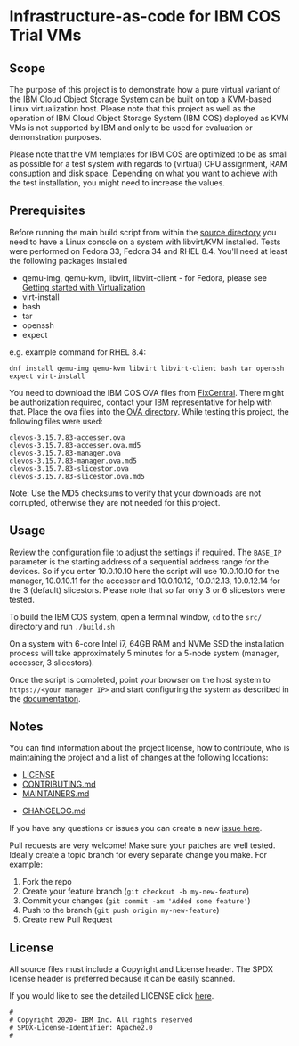 <!-- This should be the location of the title of the repository, normally the short name -->
# Infrastructure-as-code for IBM COS Trial VMs

<!-- Build Status, is a great thing to have at the top of your repository, it shows that you take your CI/CD as first class citizens -->
<!-- [![Build Status](https://travis-ci.org/jjasghar/ibm-cloud-cli.svg?branch=master)](https://travis-ci.org/jjasghar/ibm-cloud-cli) -->

<!-- Not always needed, but a scope helps the user understand in a short sentance like below, why this repo exists -->
## Scope

The purpose of this project is to demonstrate how a pure virtual variant of the [IBM Cloud Object Storage System](https://www.ibm.com/support/knowledgecenter/en/STXNRM)
can be built on top a KVM-based Linux virtualization host. Please note that this project as well as the operation
of IBM Cloud Object Storage System (IBM COS) deployed as KVM VMs is not supported by IBM and only to be used for
evaluation or demonstration purposes.

Please note that the VM templates for IBM COS are optimized to be as small as possible for a test system with regards to
(virtual) CPU assignment, RAM consuption and disk space. Depending on what you want to achieve with the test installation,
you might need to increase the values.

## Prerequisites

Before running the main build script from within the [source directory](src/) you need to have a Linux console on a system with
libvirt/KVM installed. Tests were performed on Fedora 33, Fedora 34 and RHEL 8.4.
You'll need at least the following packages installed
* qemu-img, qemu-kvm, libvirt, libvirt-client - for Fedora, please see [Getting started with Virtualization](https://docs.fedoraproject.org/en-US/quick-docs/getting-started-with-virtualization/)
* virt-install
* bash
* tar
* openssh
* expect

e.g. example command for RHEL 8.4:
````
dnf install qemu-img qemu-kvm libvirt libvirt-client bash tar openssh expect virt-install
````

You need to download the IBM COS OVA files from [FixCentral](https://www.ibm.com/support/fixcentral/).
There might be authorization required, contact your IBM representative for help with that.
Place the ova files into the [OVA directory](ova/).
While testing this project, the following files were used:
```
clevos-3.15.7.83-accesser.ova
clevos-3.15.7.83-accesser.ova.md5
clevos-3.15.7.83-manager.ova
clevos-3.15.7.83-manager.ova.md5
clevos-3.15.7.83-slicestor.ova
clevos-3.15.7.83-slicestor.ova.md5
```

Note: Use the MD5 checksums to verify that your downloads are not corrupted, otherwise they are not needed for this project.

<!-- A more detailed Usage or detailed explaination of the repository here -->
## Usage

Review the [configuration file](./config.sh) to adjust the settings if required.
The `BASE_IP` parameter is the starting address of a sequential address range for the devices.
So if you enter 10.0.10.10 here the script will use 10.0.10.10 for the manager, 10.0.10.11 for the accesser
and 10.0.10.12, 10.0.12.13, 10.0.12.14 for the 3 (default) slicestors. Please note that so far only
3 or 6 slicestors were tested.

To build the IBM COS system, open a terminal window, `cd` to the `src/` directory and run `./build.sh`

On a system with 6-core Intel i7, 64GB RAM and NVMe SSD the installation process will take
approximately 5 minutes for a 5-node system (manager, accesser, 3 slicestors).

Once the script is completed, point your browser on the host system to
`https://<your manager IP>` and start configuring the system as described
in the [documentation](https://www.ibm.com/support/knowledgecenter/en/STXNRM_3.15.5/coss.doc/managerAdmin_c3a5ccleversafe5cadminmanager5cchapter2_entire.html).

<!-- A notes section is useful for anything that isn't covered in the Usage or Scope. Like what we have below. -->
## Notes

You can find information about the project license, how to contribute, who is maintaining the project
and a list of changes at the following locations:

* [LICENSE](LICENSE)
* [CONTRIBUTING.md](CONTRIBUTING.md)
* [MAINTAINERS.md](MAINTAINERS.md)
<!-- A Changelog allows you to track major changes and things that happen, https://github.com/github-changelog-generator/github-changelog-generator can help automate the process -->
* [CHANGELOG.md](CHANGELOG.md)

<!-- These are optional

The following are OPTIONAL, but strongly suggested to have in your repository. -->
<!--* [dco.yml](.github/dco.yml) - This enables DCO bot for you, please take a look https://github.com/probot/dco for more details.
* [travis.yml](.travis.yml) - This is a example `.travis.yml`, please take a look https://docs.travis-ci.com/user/tutorial/ for more details.

These may be copied into a new or existing project to make it easier for developers not on a project team to collaborate.-->


<!-- Questions can be useful but optional, this gives you a place to say, "This is how to contact this project maintainers or create PRs -->
If you have any questions or issues you can create a new [issue here][issues].

Pull requests are very welcome! Make sure your patches are well tested.
Ideally create a topic branch for every separate change you make. For
example:

1. Fork the repo
2. Create your feature branch (`git checkout -b my-new-feature`)
3. Commit your changes (`git commit -am 'Added some feature'`)
4. Push to the branch (`git push origin my-new-feature`)
5. Create new Pull Request

## License

All source files must include a Copyright and License header. The SPDX license header is 
preferred because it can be easily scanned.

If you would like to see the detailed LICENSE click [here](LICENSE).

```text
#
# Copyright 2020- IBM Inc. All rights reserved
# SPDX-License-Identifier: Apache2.0
#
```

[issues]: https://github.com/hseipp/ibm-cos-vm-iac/issues/new
